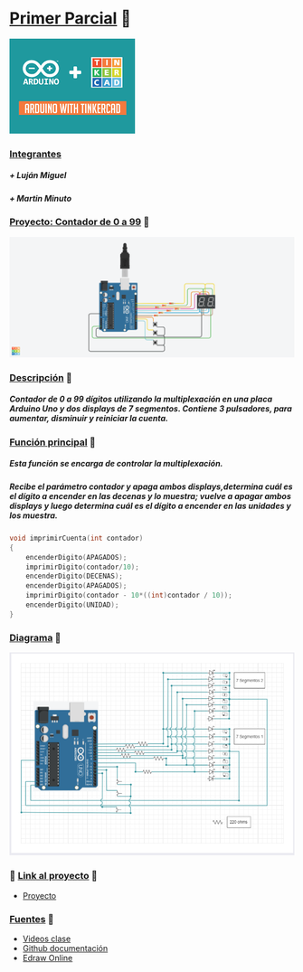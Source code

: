 # [Primer Parcial]() 🔗

![Imagen portada](img/Arduino.png)

### [Integrantes]()
##### + Luján Miguel
##### + Martin Minuto
  
### [Proyecto: Contador de 0 a 99]() 🔗
![Imagen Proyecto](img/ContadorDe0a99.png)

### [Descripción]() 🔗
##### Contador de 0 a 99 dígitos utilizando la multiplexación en una placa Arduino Uno y dos displays de 7 segmentos. Contiene 3 pulsadores, para aumentar, disminuir y reiniciar la cuenta. 

### [Función principal]() 🔗
##### Esta función se encarga de controlar la multiplexación.
##### Recibe el parámetro contador y apaga ambos displays,determina cuál es el dígito a encender  en las decenas y lo muestra; vuelve a apagar ambos displays y luego determina cuál es el dígito a encender en las unidades y los muestra.


```C++
void imprimirCuenta(int contador)
{
    encenderDigito(APAGADOS);
    imprimirDigito(contador/10);
    encenderDigito(DECENAS);
    encenderDigito(APAGADOS);
    imprimirDigito(contador - 10*((int)contador / 10));
    encenderDigito(UNIDAD);
}
```
### [Diagrama]() 🔗

![Diagrama proyecto](img/Diagrama.png)


### :eyes: [Link al proyecto]() 🔗
+ [Proyecto](https://www.tinkercad.com/things/3eCkR0PgxvF)
  
### [Fuentes]() 🔗
+ [Videos clase](https://www.youtube.com/playlist?list=PL7LaR6_A2-E11BQXtypHMgWrSR-XOCeyD)
+ [Github documentación](https://docs.github.com/es/get-started/writing-on-github/getting-started-with-writing-and-formatting-on-github/basic-writing-and-formatting-syntax)
+ [Edraw Online](https://www.edrawmax.com/online/share.html?code=fb7e017c63a511ee8e0f0a54be41f961)
